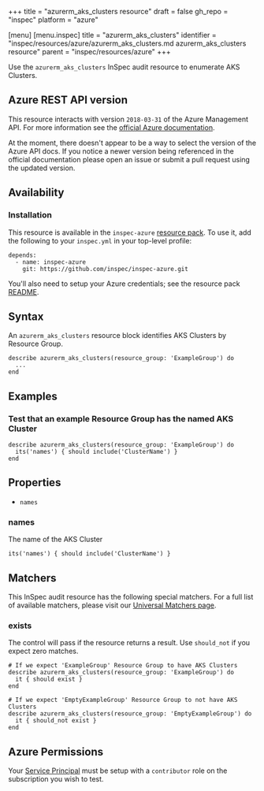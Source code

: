 +++
title = "azurerm_aks_clusters resource"
draft = false
gh_repo = "inspec"
platform = "azure"

[menu]
  [menu.inspec]
    title = "azurerm_aks_clusters"
    identifier = "inspec/resources/azure/azurerm_aks_clusters.md azurerm_aks_clusters resource"
    parent = "inspec/resources/azure"
+++

Use the `azurerm_aks_clusters` InSpec audit resource to enumerate AKS Clusters.

## Azure REST API version

This resource interacts with version `2018-03-31` of the Azure Management API.
For more information see the [official Azure documentation](https://docs.microsoft.com/en-us/rest/api/aks/managedclusters/list).

At the moment, there doesn't appear to be a way to select the version of the
Azure API docs. If you notice a newer version being referenced in the official
documentation please open an issue or submit a pull request using the updated
version.

## Availability

### Installation

This resource is available in the `inspec-azure` [resource
pack](/inspec/glossary/#resource-pack). To use it, add the
following to your `inspec.yml` in your top-level profile:

    depends:
      - name: inspec-azure
        git: https://github.com/inspec/inspec-azure.git

You'll also need to setup your Azure credentials; see the resource pack
[README](https://github.com/inspec/inspec-azure#inspec-for-azure).

## Syntax

An `azurerm_aks_clusters` resource block identifies AKS Clusters by
Resource Group.

    describe azurerm_aks_clusters(resource_group: 'ExampleGroup') do
      ...
    end

## Examples

### Test that an example Resource Group has the named AKS Cluster

    describe azurerm_aks_clusters(resource_group: 'ExampleGroup') do
      its('names') { should include('ClusterName') }
    end

## Properties

- `names`

### names

The name of the AKS Cluster

    its('names') { should include('ClusterName') }

## Matchers

This InSpec audit resource has the following special matchers. For a full list of
available matchers, please visit our [Universal Matchers
page](/inspec/matchers/).

### exists

The control will pass if the resource returns a result. Use `should_not` if you expect
zero matches.

    # If we expect 'ExampleGroup' Resource Group to have AKS Clusters
    describe azurerm_aks_clusters(resource_group: 'ExampleGroup') do
      it { should exist }
    end

    # If we expect 'EmptyExampleGroup' Resource Group to not have AKS Clusters
    describe azurerm_aks_clusters(resource_group: 'EmptyExampleGroup') do
      it { should_not exist }
    end

## Azure Permissions

Your [Service
Principal](https://docs.microsoft.com/en-us/azure/azure-resource-manager/resource-group-create-service-principal-portal)
must be setup with a `contributor` role on the subscription you wish to test.
